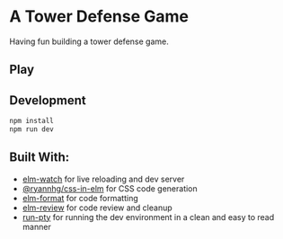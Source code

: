 # A Tower Defense Game

Having fun building a tower defense game.

## Play




## Development

```sh
npm install
npm run dev
```

## Built With:
- [elm-watch](https://lydell.github.io/elm-watch/what-elm-watch-is/) for live reloading and dev server
- [@ryannhg/css-in-elm](https://www.npmjs.com/package/@ryannhg/css-in-elm) for CSS code generation
- [elm-format](https://github.com/avh4/elm-format) for code formatting
- [elm-review](https://www.npmjs.com/package/elm-review) for code review and cleanup
- [run-pty](https://www.npmjs.com/package/run-pty) for running the dev environment in a clean and easy to read manner
